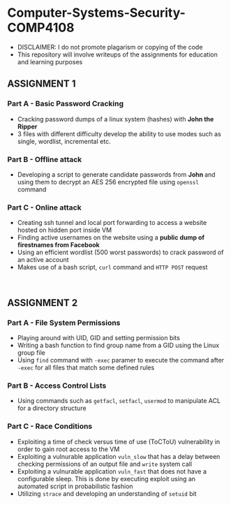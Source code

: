 # Computer-Systems-Security-COMP4108

- DISCLAIMER: I do not promote plagarism or copying of the code
- This repository will involve writeups of the assignments for education and learning purposes 

## ASSIGNMENT 1
### Part A - Basic Password Cracking
- Cracking password dumps of a linux system (hashes) with <b>John the Ripper</b>
- 3 files with different difficulty develop the ability to use modes such as single, wordlist, incremental etc. 

### Part B - Offline attack
- Developing a script to generate candidate passwords from <b> John </b> and using them to decrypt an AES 256 encrypted file using ```openssl``` command

### Part C - Online attack
- Creating ssh tunnel and local port forwarding to access a website hosted on hidden port inside VM
- Finding active usernames on the website using a <b> public dump of firestnames from Facebook </b> 
- Using an efficient wordlist (500 worst passwords) to crack password of an active account
- Makes use of a bash script, ```curl``` command and ```HTTP POST``` request

<br>

## ASSIGNMENT 2
### Part A - File System Permissions 
- Playing around with UID, GID and setting permission bits 
- Writing a bash function to find group name from a GID using the Linux group file
- Using ```find``` command with ```-exec``` paramer to execute the command after ```-exec``` for all files that match some defined rules

### Part B - Access Control Lists
- Using commands such as ```getfacl```, ```setfacl```, ```usermod``` to manipulate ACL for a directory structure

### Part C - Race Conditions
- Exploiting a  time of check versus time of use (ToCToU) vulnerability in order to gain root access to the VM 
- Exploiting a vulnurable application ```vuln_slow``` that has a delay between checking permissions of an output file and ```write``` system call
- Exploiting a vulnurable application ```vuln_fast``` that does not have a configurable sleep. This is done by executing exploit using an automated script in probabilistic fashion
- Utilizing ```strace``` and developing an understanding of ```setuid``` bit 

